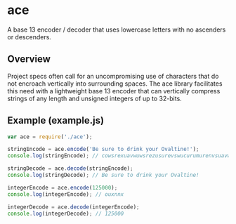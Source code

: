 # ace
A base 13 encoder / decoder that uses lowercase letters with no ascenders or descenders.

## Overview
Project specs often call for an uncompromising use of characters that do not encroach vertically into surrounding spaces. The ace library facilitates this need with a lightweight base 13 encoder that can vertically compress strings of any length and unsigned integers of up to 32-bits.

## Example (example.js)

```javascript
var ace = require('./ace');

stringEncode = ace.encode('Be sure to drink your Ovaltine!');
console.log(stringEncode); // cowsrexuavwuwsrezusurevswucurumurenvsuavwurecrcvrsnuzucuruwsse

stringDecode = ace.decode(stringEncode);
console.log(stringDecode); // Be sure to drink your Ovaltine!

integerEncode = ace.encode(125000);
console.log(integerEncode); // ouxnnx

integerDecode = ace.decode(integerEncode);
console.log(integerDecode); // 125000
```